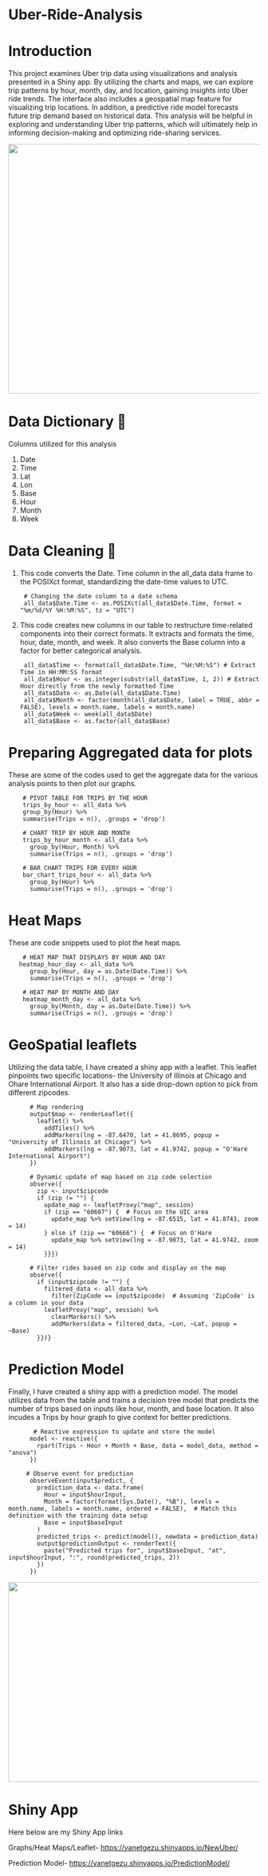 # Uber-Ride-Analysis

# Introduction 
This project examines Uber trip data using visualizations and analysis presented in a Shiny app. By utilizing the charts and maps, we can explore trip patterns by hour, month, day, and location, gaining insights into Uber ride trends. The interface also includes a geospatial map feature for visualizing trip locations. In addition, a predictive ride model forecasts future trip demand based on historical data. This analysis will be helpful in exploring and understanding Uber trip patterns, which will ultimately help in informing decision-making and optimizing ride-sharing services.

<img src="https://github.com/ygezu/Uber-Ride-Analysis-/assets/159511253/92ff0067-e777-421c-a436-080e51963414" width="900" height="500">

# Data Dictionary 📖
Columns utilized for this analysis 

1. Date
2. Time
3. Lat
4. Lon
5. Base
7. Hour
9. Month
10. Week

# Data Cleaning 🧹

1. This code converts the Date. Time column in the all_data data frame to the POSIXct format, standardizing the date-time values to UTC.


        # Changing the date column to a date schema
        all_data$Date.Time <- as.POSIXct(all_data$Date.Time, format = "%m/%d/%Y %H:%M:%S", tz = "UTC")
   
3. This code creates new columns in our table to restructure time-related components into their correct formats. It extracts and formats the time, hour, date, month, and week. It also converts the Base column into a factor for better categorical analysis.

        all_data$Time <- format(all_data$Date.Time, "%H:%M:%S") # Extract Time in HH:MM:SS format
        all_data$Hour <- as.integer(substr(all_data$Time, 1, 2)) # Extract Hour directly from the newly formatted Time
        all_data$Date <- as.Date(all_data$Date.Time)
        all_data$Month <- factor(month(all_data$Date, label = TRUE, abbr = FALSE), levels = month.name, labels = month.name)
        all_data$Week <- week(all_data$Date)
        all_data$Base <- as.factor(all_data$Base)

# Preparing Aggregated data for plots
These are some of the codes used to get the aggregate data for the various analysis points to then plot our graphs. 
        
        # PIVOT TABLE FOR TRIPS BY THE HOUR 
        trips_by_hour <- all_data %>%
        group_by(Hour) %>%
        summarise(Trips = n(), .groups = 'drop')
        
        # CHART TRIP BY HOUR AND MONTH 
        trips_by_hour_month <- all_data %>%
          group_by(Hour, Month) %>%
          summarise(Trips = n(), .groups = 'drop')
        
        # BAR CHART TRIPS FOR EVERY HOUR
        bar_chart_trips_hour <- all_data %>%
          group_by(Hour) %>%
          summarise(Trips = n(), .groups = 'drop')
        
       

  # Heat Maps 
  These are code snippets used to plot the heat maps.
       
        # HEAT MAP THAT DISPLAYS BY HOUR AND DAY
       heatmap_hour_day <- all_data %>%
          group_by(Hour, day = as.Date(Date.Time)) %>%
          summarise(Trips = n(), .groups = 'drop')
        
        # HEAT MAP BY MONTH AND DAY
        heatmap_month_day <- all_data %>%
          group_by(Month, day = as.Date(Date.Time)) %>%
          summarise(Trips = n(), .groups = 'drop')
        

  # GeoSpatial leaflets 
  Utilizing the data table, I have created a shiny app with a leaflet. This leaflet pinpoints two specific locations- the University of Illinois at Chicago and Ohare International Airport. It also has a side drop-down option to pick from different zipcodes. 

       

          # Map rendering
          output$map <- renderLeaflet({
            leaflet() %>%
              addTiles() %>%
              addMarkers(lng = -87.6470, lat = 41.8695, popup = "University of Illinois at Chicago") %>%
              addMarkers(lng = -87.9073, lat = 41.9742, popup = "O'Hare International Airport")
          })
          
          # Dynamic update of map based on zip code selection
          observe({
            zip <- input$zipcode
            if (zip != "") {
              update_map <- leafletProxy("map", session)
              if (zip == "60607") {  # Focus on the UIC area
                update_map %>% setView(lng = -87.6515, lat = 41.8743, zoom = 14)
              } else if (zip == "60666") {  # Focus on O'Hare
                update_map %>% setView(lng = -87.9073, lat = 41.9742, zoom = 14)
              }}})
              
          # Filter rides based on zip code and display on the map
          observe({
            if (input$zipcode != "") {
              filtered_data <- all_data %>%
                filter(ZipCode == input$zipcode)  # Assuming 'ZipCode' is a column in your data
              leafletProxy("map", session) %>%
                clearMarkers() %>%
                addMarkers(data = filtered_data, ~Lon, ~Lat, popup = ~Base)
            }})}



  # Prediction Model 
  Finally, I have created a shiny app with a prediction model. The model utilizes data from the table and trains a decision tree model that predicts the number of trips based on inputs like hour, month, and base location. It also incudes a Trips by hour graph to give context for better predictions. 

           # Reactive expression to update and store the model
          model <- reactive({
            rpart(Trips ~ Hour + Month + Base, data = model_data, method = "anova")
          })

         # Observe event for prediction
          observeEvent(input$predict, {
            prediction_data <- data.frame(
              Hour = input$hourInput,
              Month = factor(format(Sys.Date(), "%B"), levels = month.name, labels = month.name, ordered = FALSE),  # Match this definition with the training data setup
              Base = input$baseInput
            )
            predicted_trips <- predict(model(), newdata = prediction_data)
            output$predictionOutput <- renderText({
              paste("Predicted trips for", input$baseInput, "at", input$hourInput, ":", round(predicted_trips, 2))
            })
          })
     
        

<img src="https://github.com/ygezu/Uber-Ride-Analysis-/blob/main/Prediction%20Model%20Images/PM1.jpeg" width="600" height="400">

# Shiny App

Here below are my Shiny App links

Graphs/Heat Maps/Leaflet- https://yanetgezu.shinyapps.io/NewUber/

Prediction Model- https://yanetgezu.shinyapps.io/PredictionModel/
